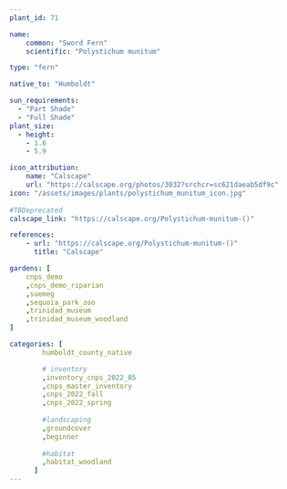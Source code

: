```yaml
---
plant_id: 71

name: 
    common: "Sword Fern" 
    scientific: "Polystichum munitum"  

type: "fern"

native_to: "Humboldt"

sun_requirements:
  - "Part Shade"
  - "Full Shade"
plant_size:
  - height: 
    - 1.6
    - 5.9

icon_attribution: 
    name: "Calscape"
    url: "https://calscape.org/photos/3032?srchcr=sc621daeab5df9c" 
icon: "/assets/images/plants/polystichum_munitum_icon.jpg"
 
#TBDeprecated
calscape_link: "https://calscape.org/Polystichum-munitum-()"

references:
    - url: "https://calscape.org/Polystichum-munitum-()"
      title: "Calscape"

gardens: [ 
    cnps_demo
    ,cnps_demo_riparian
    ,suemeg
    ,sequoia_park_zoo
    ,trinidad_museum
    ,trinidad_museum_woodland
]

categories: [
        humboldt_county_native

        # inventory
        ,inventory_cnps_2022_05
        ,cnps_master_inventory
        ,cnps_2022_fall
        ,cnps_2022_spring
        
        #landscaping
        ,groundcover
        ,beginner
    
        #habitat
        ,habitat_woodland
      ]
---
```

